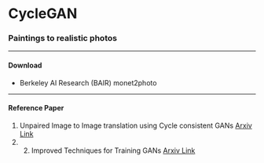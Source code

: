 # CycleGAN
### Paintings to realistic photos
---
#### Download
- Berkeley AI Research (BAIR) monet2photo
---
#### Reference Paper
1. Unpaired Image to Image translation using Cycle consistent GANs [Arxiv Link](https://arxiv.org/pdf/1703.10593.pdf)
2. 2. Improved Techniques for Training GANs [Arxiv Link](https://arxiv.org/pdf/1606.03498.pdf)